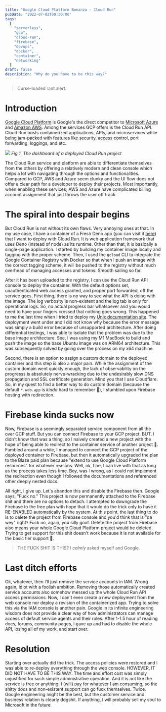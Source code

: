 ```yaml
---
title: "Google Cloud Platform Bonanza - Cloud Run"
pubDate: "2022-07-02T00:30:00"
tags:
  [
    "serverless",
    "gcp",
    "cloud-run",
    "firebase",
    "devops",
    "docker",
    "container",
    "networking"
  ]
draft: false
description: "Why do you have to be this way?"
---
```


> Curse-loaded rant alert.

# Introduction

[Google Cloud Platform](https://cloud.google.com) is Google's the direct competitor to [Microsoft Azure](azure.com) and [Amazon AWS](https://aws.amazon.com). Among the services GCP offers is the Cloud Run API. Cloud Run hosts containerized applications, APIs, and microservices while being jam-packed with features like security, access control, port forwarding, loggings, and etc.

<img src="/static/images/devops-gcp-cloudrun.png"></img>
_Fig 1. The dashboard of a deployed Cloud Run project_

The Cloud Run service and platform are able to differentiate themselves from the others by offering a relatively modern and clean console which helps a lot with navigating through the options and functionalities. Compared to GCP, AWS and Azure seem clunky and the UI flow does not offer a clear path for a developer to deploy their projects. Most importantly, when enabling these services, AWS and Azure have complicated billing account assignment that just throws the user off track.

# The spiral into despair begins

But Cloud Run is not without its own flaws. Very annoying ones at that. In my use case, I have a container of a Fresh Deno app (you can visit it [here](https://fresh.hoanganh.dev)) that I want to deploy with Cloud Run. It is web application framework that uses Deno (instead of node) as its runtime. Other than that, it is basically a single-page application. I started by building my container image locally and tagging with the proper scheme. Then, I used the `gcloud` CLI to integrate the Google Container Registry with Docker so that when I push an image with the correct tagging scheme, it will be pushed to the registry without much overhead of managing accesses and tokens. Smooth sailing so far.

After it has been uploaded to the registry, I can use the Cloud Run API console to deploy the container. With the default options set, unauthenticated web access granted, and proper port forwarded, off the service goes. First thing, there is no way to see what the API is doing with the image. The log verbosity is non-existent and the log tab is only for operational logs. So, no actual progress bar whatsoever and you would need to have your fingers crossed that nothing goes wrong. This happened to me the last time when I tried to deploy my [Unix documentation site](https://unix.hoanganh.dev). The deployment went under and I did not know why because the error message was simply a build error because of unsupported architecture. After doing differential testings, I was able to isolate that the problem was due to the base image architecture. See, I was using my M1 MacBook to build and push the image so the base Ubuntu image was on ARM64 architecture. This was subsequently solved by going over the process on my x64 machine.

Second, there is an option to assign a custom domain to the deployed container and this step is also a major pain. While the assignment of the custom domain went quickly enough, the lack of observability on the progresss is absolutely nerve-wracking due to the undesirably slow DNS propagation and SSL certificate generation. Mind you that I use Cloudflare. So, in my quest to find a better way to do custom domain (because the default `*.web.app` is _kinda_ hard to remember 🤡), I stumbled upon Firebase hosting with redirection.

# Firebase kinda sucks now

Now, Firebase is a seemingly separated service component from all the over GCP stuff. But you can connect Firebase to your GCP project. BUT. I didn't know that was a thing, so I naively created a new project with the hope of being able to redirect to the container service of another project 🤡. Fumbled around a while, I managed to connect the GCP project of the deployed container to Firebase, but then it automatically upgraded the plan to the Blaze paid plan because "extend to use Google Cloud Platform resources" for whatever reasons. Well, ok, fine, I can live with that as long as the process takes less time. Boy, was I wrong, as I could not implement the redirection even though I followed the documentations and referenced other deeply nested docs.

All right, I give up. Let's abandon this and disable the Firebase then. Google says, "Fuck no." This project is now permanently attached to the Firebase shit and there are no options to detach. I attempted to downgrade the Firebase to the free plan with hope that it would do the trick only to have it RE-ENABLED automatically by the system. At this point, the last thing to do is to delete the project from Firebase console and you'd think that is "da wey" right? Fuck no, again, you silly goof. Delete the project from Firebase also means your whole Google Cloud Platform project would be deleted. Trying to get support for this shit doesn't work because it is not available for the basic tier support 🤡.

> THE FUCK SHIT IS THIS?
> I _calmly_ asked myself and Google.

# Last ditch efforts

Ok, whatever, then I'll just remove the service accounts in IAM. Wrong again, idiot with a foolish ambition. Removing those automatically created service accounts also somehow messed up the whole Cloud Run API access permissions. Now, I can't even create a new deployment from the web console nor deploy a revision of the containerized app. Trying to solve this via the IAM console is another pain. Google in its infinite engineering wisdom does not provide a clear way of how administrators can manage access of default service agents and their roles. After 1-1.5 hour of reading docs, forums, community pages, I gave up and had to disable the whole API, losing all of my work, and start over.

# Resolution

Starting over actually did the trick. The access policies were restored and I was able to re-deploy everything through the web console. HOWEVER, IT DID NOT HAVE TO BE THIS WAY. The time and effort cost was simply unjustified for such simple administrative operation. And it is not like the service is free or anything, I (will) pay for whatever I am consuming, so the shitty docs and non-existent support can go fuck themselves. Twice. Google engineering might be the best, but the customer service and business relation is clearly dogshit. If anything, I will probably sell my soul to Microsoft in the future.
